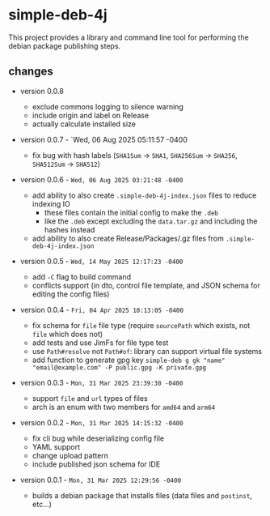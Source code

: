 # simple-deb-4j

This project provides a library and command line tool for performing the debian package publishing steps.

## changes

* version 0.0.8
  * exclude commons logging to silence warning
  * include origin and label on Release
  * actually calculate installed size

* version 0.0.7 - `Wed, 06 Aug 2025 05:11:57 -0400
  * fix bug with hash labels (`SHA1Sum` -> `SHA1`, `SHA256Sum` -> `SHA256`, `SHA512Sum` -> `SHA512`)

* version 0.0.6 - `Wed, 06 Aug 2025 03:21:48 -0400`
  * add ability to also create `.simple-deb-4j-index.json` files to reduce indexing IO
    * these files contain the initial config to make the `.deb`
    * like the `.deb` except excluding the `data.tar.gz` and including the hashes instead
  * add ability to also create Release/Packages/.gz files from `.simple-deb-4j-index.json`

* version 0.0.5 - `Wed, 14 May 2025 12:17:23 -0400`
  * add `-C` flag to build command
  * conflicts support (in dto, control file template, and JSON schema for editing the config files)

* version 0.0.4 - `Fri, 04 Apr 2025 10:13:05 -0400`
  * fix schema for `file` file type (require `sourcePath` which exists, not `file` which does not)
  * add tests and use JimFs for file type test
  * use `Path#resolve` not `Path#of`: library can support virtual file systems
  * add function to generate gpg key `simple-deb g gk "name" "email@example.com" -P public.gpg -K private.gpg`

* version 0.0.3 - `Mon, 31 Mar 2025 23:39:30 -0400`
  * support `file` and `url` types of files
  * arch is an enum with two members for `amd64` and `arm64`

* version 0.0.2 - `Mon, 31 Mar 2025 14:15:32 -0400`
  * fix cli bug while deserializing config file
  * YAML support
  * change upload pattern
  * include published json schema for IDE

* version 0.0.1 - `Mon, 31 Mar 2025 12:29:56 -0400`
  * builds a debian package that installs files (data files and `postinst`, etc...)
